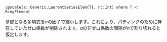 ```
upscale(a::Generic.LaurentSeriesElem{T}, n::Int) where T <: RingElement
```

基礎となる多項式を$n$の因子で縮小します。これにより、パディングのために存在していたゼロ係数が削除されます。$a$の非ゼロ係数の間隔が$n$で割り切れると仮定します。
